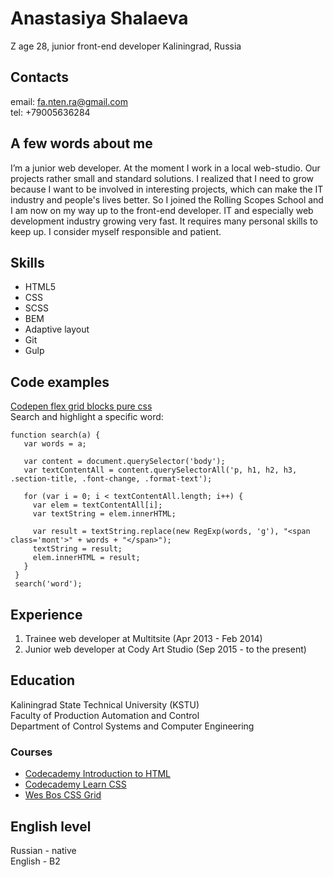 # Anastasiya Shalaeva
Z
age 28, junior front-end developer
Kaliningrad, Russia

## Contacts
email: fa.nten.ra@gmail.com  
tel: +79005636284

## A few words about me
I’m a junior web developer. At the moment I work in a local web-studio. Our projects rather small and standard solutions. I realized that I need to grow because I want to be involved in interesting projects, which can make the IT industry and people's lives better. So I joined the Rolling Scopes School and I am now on my way up to the front-end developer. IT and especially web development industry growing very fast. It requires many personal skills to keep up. I consider myself responsible and patient. 

## Skills
* HTML5  
* CSS  
* SCSS  
* BEM  
* Adaptive layout  
* Git  
* Gulp

## Code examples
[Codepen flex grid blocks pure css](https://codepen.io/fantenra/details/qxjvbg)  
Search and highlight a specific word:
 ```
function search(a) {
    var words = a;

    var content = document.querySelector('body');
    var textContentAll = content.querySelectorAll('p, h1, h2, h3, .section-title, .font-change, .format-text');

    for (var i = 0; i < textContentAll.length; i++) {
      var elem = textContentAll[i];
      var textString = elem.innerHTML;

      var result = textString.replace(new RegExp(words, 'g'), "<span class='mont'>" + words + "</span>");
      textString = result;
      elem.innerHTML = result;
    }
  }
  search('word');
 ```

## Experience
1. Trainee web developer at Multitsite (Apr 2013 - Feb 2014)  
2. Junior web developer at Cody Art Studio (Sep 2015 - to the present)  

## Education
Kaliningrad State Technical University (KSTU)  
Faculty of Production Automation and Control  
Department of Control Systems and Computer Engineering

### Courses
* [Codecademy Introduction to HTML](https://www.codecademy.com/learn/learn-html)
* [Codecademy Learn CSS](https://www.codecademy.com/learn/learn-css)
* [Wes Bos CSS Grid](https://cssgrid.io/)

## English level
Russian - native  
English - B2